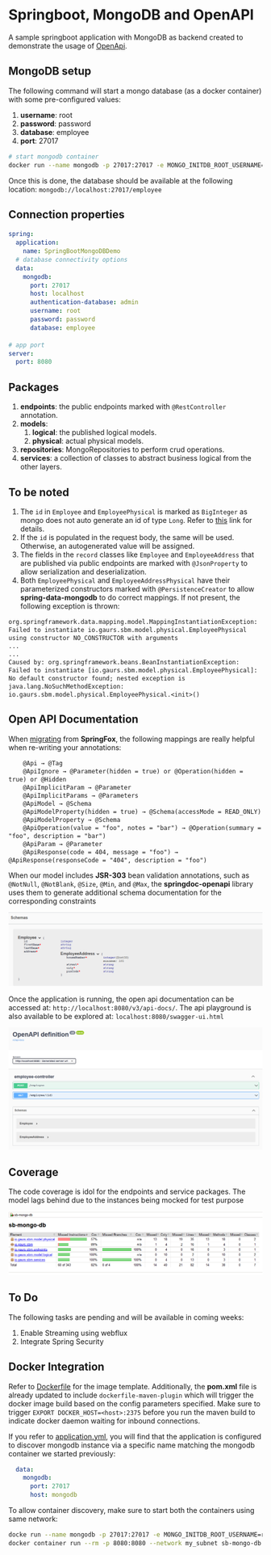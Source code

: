 # Springboot, MongoDB and OpenAPI

A sample springboot application with MongoDB as backend created to demonstrate the usage of [OpenApi](https://swagger.io/specification/).

## MongoDB setup

The following command will start a mongo database (as a docker container) with some pre-configured values:

1. **username**: root
2. **password**: password
3. **database**: employee
4. **port**: 27017

```bash
# start mongodb container
docker run --name mongodb -p 27017:27017 -e MONGO_INITDB_ROOT_USERNAME=root -e MONGO_INITDB_ROOT_PASSWORD=password -e MONGO_INITDB_DATABASE=employee -d mongo:latest
```

Once this is done, the database should be available at the following location: `mongodb://localhost:27017/employee`

## Connection properties

```yaml
spring:
  application:
    name: SpringBootMongoDBDemo
  # database connectivity options
  data:
    mongodb:
      port: 27017
      host: localhost
      authentication-database: admin
      username: root
      password: password
      database: employee

# app port
server:
  port: 8080
```

## Packages

1. **endpoints**: the public endpoints marked with `@RestController` annotation.
2. **models**:
   1. **logical**: the published logical models.
   2. **physical**: actual physical models.
3. **repositories**: MongoRepositories to perform crud operations.
4. **services**: a collection of classes to abstract business logical from the other layers.

## To be noted

1. The `id` in `Employee` and `EmployeePhysical` is marked as `BigInteger` as mongo does not auto generate an id of type `Long`. Refer to [this](https://stackoverflow.com/questions/26574409/spring-data-mongodb-generating-ids-error) link for details.
2. If the `id` is populated in the request body, the same will be used. Otherwise, an autogenerated value will be assigned.
3. The fields in the `record` classes like `Employee` and `EmployeeAddress` that are published via public endpoints are marked with `@JsonProperty` to allow serialization and deserialization.
4. Both `EmployeePhysical` and `EmployeeAddressPhysical` have their parameterized constructors marked with `@PersistenceCreator` to allow  
   **spring-data-mongodb** to do correct mappings. If not present, the following exception is thrown:

```text
org.springframework.data.mapping.model.MappingInstantiationException: Failed to instantiate io.gaurs.sbm.model.physical.EmployeePhysical using constructor NO_CONSTRUCTOR with arguments 
...
...
Caused by: org.springframework.beans.BeanInstantiationException: Failed to instantiate [io.gaurs.sbm.model.physical.EmployeePhysical]: No default constructor found; nested exception is java.lang.NoSuchMethodException: io.gaurs.sbm.model.physical.EmployeePhysical.<init>()
```

## Open API Documentation

When [migrating](https://springdoc.org/#migrating-from-springfox) from **SpringFox**, the following mappings are really helpful when re-writing your annotations:

```textmate
    @Api → @Tag
    @ApiIgnore → @Parameter(hidden = true) or @Operation(hidden = true) or @Hidden
    @ApiImplicitParam → @Parameter
    @ApiImplicitParams → @Parameters
    @ApiModel → @Schema
    @ApiModelProperty(hidden = true) → @Schema(accessMode = READ_ONLY)
    @ApiModelProperty → @Schema
    @ApiOperation(value = "foo", notes = "bar") → @Operation(summary = "foo", description = "bar")
    @ApiParam → @Parameter
    @ApiResponse(code = 404, message = "foo") → @ApiResponse(responseCode = "404", description = "foo")
```

When our model includes **JSR-303** bean validation annotations, such as `@NotNull`, `@NotBlank`, `@Size`, `@Min`, and `@Max`, the **springdoc-openapi** library uses them to generate additional schema documentation for the corresponding constraints

![constraints](assets/constraints.png "Constraints")

Once the application is running, the open api documentation can be accessed at: `http://localhost:8080/v3/api-docs/`. The api playground is also 
available to be explored at: `localhost:8080/swagger-ui.html`

![documentation](assets/img.png "Documentation")

## Coverage

The code coverage is idol for the endpoints and service packages. The model lags behind due to the instances being mocked for test purpose

![codecov](assets/codecov.png "Code Coverage")

## To Do

The following tasks are pending and will be available in coming weeks:

1. Enable Streaming using webflux
2. Integrate Spring Security

## Docker Integration

Refer to [Dockerfile](Dockerfile) for the image template. Additionally, the **pom.xml** file is already updated to include `dockerfile-maven-plugin` which  will trigger the docker image build  based on the config  parameters specified. Make sure to trigger `EXPORT DOCKER_HOST=<host>:2375` before you run the maven build to indicate docker daemon waiting for inbound connections.

If you refer to [application.yml](src/main/resources/application.yml), you will find that the application is configured to discover mongodb 
instance via a specific name matching the mongodb container we started previously:

```yml
  data:
    mongodb:
      port: 27017
      host: mongodb
```

To allow container discovery, make sure to start both the containers using same network:

```bash
docke run --name mongodb -p 27017:27017 -e MONGO_INITDB_ROOT_USERNAME=root -e MONGO_INITDB_ROOT_PASSWORD=password -e MONGO_INITDB_DATABASE=employee -d --network my_subnet mongo:latest
docker container run --rm -p 8080:8080 --network my_subnet sb-mongo-db:0.0.1-SNAPSHOT
```